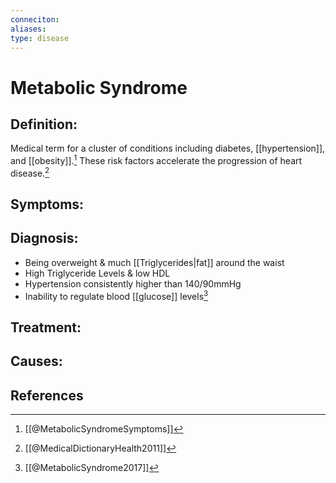 ```yaml
---
conneciton:
aliases: 
type: disease
---
```


# Metabolic Syndrome

## Definition:
Medical term for a cluster of conditions including diabetes, [[hypertension]], and [[obesity]].[^1]
These risk factors accelerate the progression of heart disease.[^3]

## Symptoms:


## Diagnosis:
- Being overweight & much [[Triglycerides|fat]] around the waist
- High Triglyceride Levels & low HDL
- Hypertension consistently higher than 140/90mmHg
- Inability to regulate blood [[glucose]] levels[^2]

## Treatment:


## Causes:


## References

[^1]: [[@MetabolicSyndromeSymptoms]]
[^2]: [[@MetabolicSyndrome2017]]
[^3]: [[@MedicalDictionaryHealth2011]]